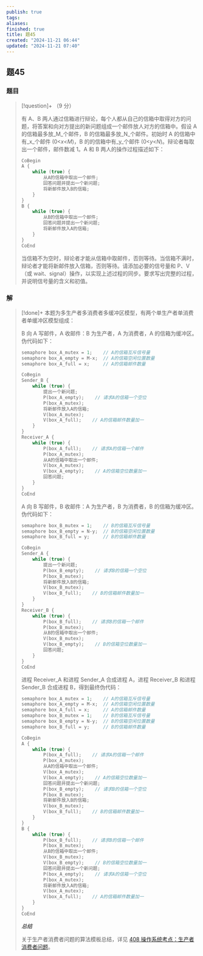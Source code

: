 ```yaml
---
publish: true
tags: 
aliases: 
finished: true
title: 题45
created: "2024-11-21 06:44"
updated: "2024-11-21 07:40"
---
```

## 题45
### 题目
> [!question]+
> （9 分）
> 
> 有 A、B 两人通过信箱进行辩论，每个人都从自己的信箱中取得对方的问题，将答案和向对方提出的新问题组成一个邮件放人对方的信箱中。假设 A 的信箱最多放_M_个邮件，B 的信箱最多放_N_个邮件。初始时 A 的信箱中有_x_个邮件 (0<_x_<_M_)，B 的的信箱中有_y_个邮件 (0<_y_<_N_)。辩论者每取出一个邮件，邮件数减 1。A 和 B 两人的操作过程描述如下：
> 
> ```cpp
> CoBegin
> A {
>     while (true) {
>         从A的信箱中取出一个邮件;
>         回答问题并提出一个新问题;
>         将新邮件放入B的信箱;
>     }
> }
> B {
>     while (true) {
>         从B的信箱中取出一个邮件;
>         回答问题并提出一个新问题;
>         将新邮件放入A的信箱;
>     }
> }
> CoEnd
> ```
> 
> 当信箱不为空时，辩论者才能从信箱中取邮件，否则等待。当信箱不满时，辩论者才能将新邮件放入信箱，否则等待。请添加必要的信号量和 P、V（或 wait、signal）操作，以实现上述过程的同步。要求写出完整的过程，并说明信号量的含义和初值。
### 解
> [!done]+
> 本题为多生产者多消费者多缓冲区模型，有两个单生产者单消费者单缓冲区模型组成：
> 
> B 向 A 写邮件，A 收邮件：B 为生产者，A 为消费者，A 的信箱为缓冲区。伪代码如下：
> 
> ```cpp
> semaphore box_A_mutex = 1;    // A的信箱互斥信号量
> semaphore box_A_empty = M-x;  // A的信箱空闲位置数量
> semaphore box_A_full = x;     // A的信箱邮件数量
> 
> CoBegin
> Sender_B {
>     while (true) {
>         提出一个新问题;
>         P(box_A_empty);    // 请求A的信箱一个空位
>         P(box_A_mutex);
>         将新邮件放入A的信箱;
>         V(box_A_mutex);
>         V(box_A_full);    // A的信箱邮件数量加一
>     }
> }
> Receiver_A {
>     while (true) {
>         P(box_A_full);    // 请求A的信箱一个邮件
>         P(box_A_mutex);
>         从A的信箱中取出一个邮件;
>         V(box_A_mutex);
>         V(box_A_empty);    // A的信箱空位数量加一
>         回答问题;
>     }
> }
> CoEnd
> ```
> 
> A 向 B 写邮件，B 收邮件：A 为生产者，B 为消费者，B 的信箱为缓冲区。伪代码如下：
> 
> ```cpp
> semaphore box_B_mutex = 1;    // B的信箱互斥信号量
> semaphore box_B_empty = N-y;  // B的信箱空闲位置数量
> semaphore box_B_full = y;     // B的信箱邮件数量
> 
> CoBegin
> Sender_A {
>     while (true) {
>         提出一个新问题;
>         P(box_B_empty);    // 请求B的信箱一个空位
>         P(box_B_mutex);
>         将新邮件放入B的信箱;
>         V(box_B_mutex);
>         V(box_B_full);    // B的信箱邮件数量加一
>     }
> }
> Receiver_B {
>     while (true) {
>         P(box_B_full);    // 请求B的信箱一个邮件
>         P(box_B_mutex);
>         从B的信箱中取出一个邮件;
>         V(box_B_mutex);
>         V(box_B_empty);    // B的信箱空位数量加一
>         回答问题;
>     }
> }
> CoEnd
> ```
> 
> 进程 Receiver_A 和进程 Sender_A 合成进程 A，进程 Receiver_B 和进程 Sender_B 合成进程 B，得到最终伪代码：
> 
> ```cpp
> semaphore box_A_mutex = 1;    // A的信箱互斥信号量
> semaphore box_A_empty = M-x;  // A的信箱空闲位置数量
> semaphore box_A_full = x;     // A的信箱邮件数量
> semaphore box_B_mutex = 1;    // B的信箱互斥信号量
> semaphore box_B_empty = N-y;  // B的信箱空闲位置数量
> semaphore box_B_full = y;     // B的信箱邮件数量
> 
> CoBegin
> A {
>     while (true) {
>         P(box_A_full);    // 请求A的信箱一个邮件
>         P(box_A_mutex);
>         从A的信箱中取出一个邮件;
>         V(box_A_mutex);
>         V(box_A_empty);    // A的信箱空位数量加一
>         回答问题并提出一个新问题;
>         P(box_B_empty);    // 请求B的信箱一个空位
>         P(box_B_mutex);
>         将新邮件放入B的信箱;
>         V(box_B_mutex);
>         V(box_B_full);    // B的信箱邮件数量加一
>     }
> }
> B {
>     while (true) {
>         P(box_B_full);    // 请求B的信箱一个邮件
>         P(box_B_mutex);
>         从B的信箱中取出一个邮件;
>         V(box_B_mutex);
>         V(box_B_empty);    // B的信箱空位数量加一
>         回答问题并提出一个新问题;
>         P(box_A_empty);    // 请求A的信箱一个空位
>         P(box_A_mutex);
>         将新邮件放入A的信箱;
>         V(box_A_mutex);
>         V(box_A_full);    // A的信箱邮件数量加一
>     }
> }
> CoEnd
> ```
> 
> **_总结_**
> 
> 关于生产者消费者问题的算法模板总结，详见 [408 操作系统考点：生产者消费者问题](https://zhuanlan.zhihu.com/p/593795480)。